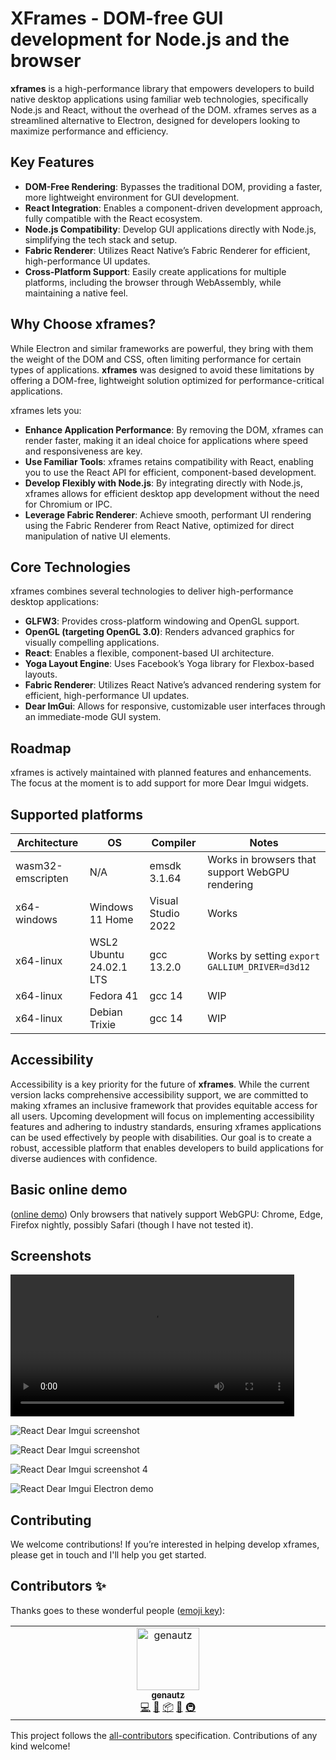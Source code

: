 # XFrames - DOM-free GUI development for Node.js and the browser

**xframes** is a high-performance library that empowers developers to build native desktop applications using familiar web technologies, specifically Node.js and React, without the overhead of the DOM. xframes serves as a streamlined alternative to Electron, designed for developers looking to maximize performance and efficiency. 

## Key Features

- **DOM-Free Rendering**: Bypasses the traditional DOM, providing a faster, more lightweight environment for GUI development.
- **React Integration**: Enables a component-driven development approach, fully compatible with the React ecosystem.
- **Node.js Compatibility**: Develop GUI applications directly with Node.js, simplifying the tech stack and setup.
- **Fabric Renderer**: Utilizes React Native’s Fabric Renderer for efficient, high-performance UI updates.
- **Cross-Platform Support**: Easily create applications for multiple platforms, including the browser through WebAssembly, while maintaining a native feel.

## Why Choose xframes?

While Electron and similar frameworks are powerful, they bring with them the weight of the DOM and CSS, often limiting performance for certain types of applications. **xframes** was designed to avoid these limitations by offering a DOM-free, lightweight solution optimized for performance-critical applications. 

xframes lets you:

- **Enhance Application Performance**: By removing the DOM, xframes can render faster, making it an ideal choice for applications where speed and responsiveness are key.
- **Use Familiar Tools**: xframes retains compatibility with React, enabling you to use the React API for efficient, component-based development.
- **Develop Flexibly with Node.js**: By integrating directly with Node.js, xframes allows for efficient desktop app development without the need for Chromium or IPC.
- **Leverage Fabric Renderer**: Achieve smooth, performant UI rendering using the Fabric Renderer from React Native, optimized for direct manipulation of native UI elements.

## Core Technologies

xframes combines several technologies to deliver high-performance desktop applications:

- **GLFW3**: Provides cross-platform windowing and OpenGL support.
- **OpenGL (targeting OpenGL 3.0)**: Renders advanced graphics for visually compelling applications.
- **React**: Enables a flexible, component-based UI architecture.
- **Yoga Layout Engine**: Uses Facebook’s Yoga library for Flexbox-based layouts.
- **Fabric Renderer**: Utilizes React Native’s advanced rendering system for efficient, high-performance UI updates. 
- **Dear ImGui**: Allows for responsive, customizable user interfaces through an immediate-mode GUI system.

## Roadmap

xframes is actively maintained with planned features and enhancements. The focus at the moment is to add support for more Dear Imgui widgets.


## Supported platforms

| Architecture      | OS                      | Compiler           | Notes                                           |  
| ----------------- | ----------------------- | ------------------ | ----------------------------------------------- |
| wasm32-emscripten | N/A                     | emsdk 3.1.64       | Works in browsers that support WebGPU rendering |
| x64-windows       | Windows 11 Home         | Visual Studio 2022 | Works                                           |
| x64-linux         | WSL2 Ubuntu 24.02.1 LTS | gcc 13.2.0         | Works by setting `export GALLIUM_DRIVER=d3d12`  |
| x64-linux         | Fedora 41               | gcc 14             | WIP                                             |
| x64-linux         | Debian Trixie           | gcc 14             | WIP                                             |

## Accessibility

Accessibility is a key priority for the future of **xframes**. While the current version lacks comprehensive accessibility support, we are committed to making xframes an inclusive framework that provides equitable access for all users. Upcoming development will focus on implementing accessibility features and adhering to industry standards, ensuring xframes applications can be used effectively by people with disabilities. Our goal is to create a robust, accessible platform that enables developers to build applications for diverse audiences with confidence.

## Basic online demo

([online demo](https://andreamancuso.github.io/react-wasm/dear-imgui)) Only browsers that natively support WebGPU: Chrome, Edge, Firefox nightly, possibly Safari (though I have not tested it).

## Screenshots

<video src='https://github.com/user-attachments/assets/61fbc418-a419-4bdc-8202-50ff16c5ee56' style="width:90%"></video>

![React Dear Imgui screenshot](https://github.com/user-attachments/assets/1512b95f-640d-4555-8a4b-57ad08119876)

![React Dear Imgui screenshot](https://github.com/user-attachments/assets/1a9b8ae9-d529-45af-ab7b-7e173799136f)

![React Dear Imgui screenshot 4](/screenshots/dear-imgui/screenshot-react-wasm-dear-imgui-sample-code.png?raw=true)

![React Dear Imgui Electron demo](/screenshots/dear-imgui/electron-demo.png?raw=true)

## Contributing

We welcome contributions! If you’re interested in helping develop xframes, please get in touch and I'll help you get started.

## Contributors ✨

Thanks goes to these wonderful people ([emoji key](https://allcontributors.org/docs/en/emoji-key)):

<!-- ALL-CONTRIBUTORS-LIST:START - Do not remove or modify this section -->
<!-- prettier-ignore-start -->
<!-- markdownlint-disable -->
<table>
  <tbody>
    <tr>
      <td align="center" valign="top" width="14.28%"><a href="https://github.com/genautz"><img src="https://avatars.githubusercontent.com/u/89743955?v=4?s=100" width="100px;" alt="genautz"/><br /><sub><b>genautz</b></sub></a><br /><a href="https://github.com/andreamancuso/react-wasm/commits?author=genautz" title="Code">💻</a> <a href="https://github.com/andreamancuso/react-wasm/commits?author=genautz" title="Documentation">📖</a> <a href="#platform-genautz" title="Packaging/porting to new platform">📦</a> <a href="#tool-genautz" title="Tools">🔧</a> <a href="#infra-genautz" title="Infrastructure (Hosting, Build-Tools, etc)">🚇</a></td>
    </tr>
  </tbody>
</table>

<!-- markdownlint-restore -->
<!-- prettier-ignore-end -->

<!-- ALL-CONTRIBUTORS-LIST:END -->

This project follows the [all-contributors](https://github.com/all-contributors/all-contributors) specification. Contributions of any kind welcome!
